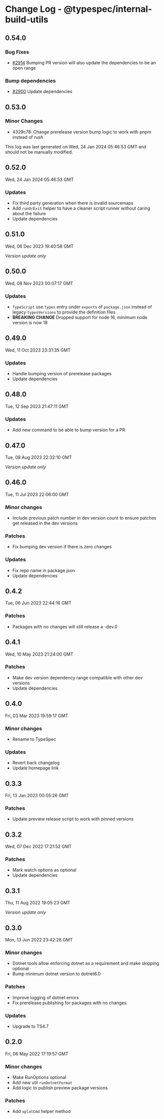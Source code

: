 # Change Log - @typespec/internal-build-utils

## 0.54.0

### Bug Fixes

- [#2914](https://github.com/microsoft/typespec/pull/2914) Bumping PR version will also update the dependencies to be an open range

### Bump dependencies

- [#2900](https://github.com/microsoft/typespec/pull/2900) Update dependencies


## 0.53.0

### Minor Changes

- 4329c78: Change prerelease version bump logic to work with pnpm instead of rush

This log was last generated on Wed, 24 Jan 2024 05:46:53 GMT and should not be manually modified.

## 0.52.0

Wed, 24 Jan 2024 05:46:53 GMT

### Updates

- Fix third party generation when there is invalid sourcemaps
- Add `runOrExit` helper to have a cleaner script runner without caring about the failure
- Update dependencies

## 0.51.0

Wed, 06 Dec 2023 19:40:58 GMT

_Version update only_

## 0.50.0

Wed, 08 Nov 2023 00:07:17 GMT

### Updates

- `TypeScript` use `types` entry under `exports` of `package.json` instead of legacy `typesVersions` to provide the definition files
- **BREAKING CHANGE** Dropped support for node 16, minimum node version is now 18

## 0.49.0

Wed, 11 Oct 2023 23:31:35 GMT

### Updates

- Handle bumping version of prerelease packages
- Update dependencies

## 0.48.0

Tue, 12 Sep 2023 21:47:11 GMT

### Updates

- Add new command to be able to bump version for a PR

## 0.47.0

Tue, 08 Aug 2023 22:32:10 GMT

_Version update only_

## 0.46.0

Tue, 11 Jul 2023 22:06:00 GMT

### Minor changes

- Include previous patch number in dev version count to ensure patches get released in the dev versions

### Patches

- Fix bumping dev version if there is zero changes

### Updates

- Fix repo name in package.json
- Update dependencies

## 0.4.2

Tue, 06 Jun 2023 22:44:16 GMT

### Patches

- Packages with no changes will still release a -dev.0

## 0.4.1

Wed, 10 May 2023 21:24:00 GMT

### Patches

- Make dev version dependency range compatible with other dev versions
- Update dependencies

## 0.4.0

Fri, 03 Mar 2023 19:59:17 GMT

### Minor changes

- Rename to TypeSpec

### Updates

- Revert back changelog
- Update homepage link

## 0.3.3

Fri, 13 Jan 2023 00:05:26 GMT

### Patches

- Update preview release script to work with pinned versions

## 0.3.2

Wed, 07 Dec 2022 17:21:52 GMT

### Patches

- Mark watch options as optional
- Update dependencies

## 0.3.1

Thu, 11 Aug 2022 19:05:23 GMT

_Version update only_

## 0.3.0

Mon, 13 Jun 2022 23:42:28 GMT

### Minor changes

- Dotnet tools allow enforcing dotnet as a requirement and make skipping optional
- Bump minimum dotnet version to dotnet6.0

### Patches

- Improve logging of dotnet errors
- Fix prerelease publishing for packages with no changes.

### Updates

- Upgrade to TS4.7

## 0.2.0

Fri, 06 May 2022 17:19:57 GMT

### Minor changes

- Make RunOptions optional
- Add new util `runDotnetFormat`
- Add logic to publish preview package versions

### Patches

- Add `xplatCmd` helper method
